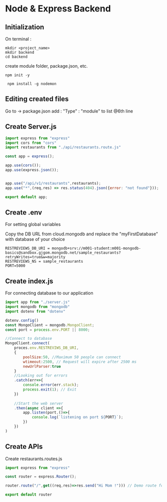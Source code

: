 # Node & Express Backend
## Initialization
On terminal :
```
mkdir <project_name>
mkdir backend
cd backend
```
create module folder, package.json, etc.

` npm init -y `

` npm install -g nodemon`

## Editing created files
Go to -> package.json
add : "Type" : "module" to list @6th line

## Create Server.js

```js
import express from "express"
import cors from "cors"
import restaurants from "./api/restaurants.route.js"

const app = express();

app.use(cors()); 
app.use(express.json());


app.use("/api/v1/restaurants",restaurants);
app.use("*",(req,res) => res.status(404).json({error: "not found"}));

export default app;
```
## Create .env
For setting global variables

Copy the DB URL from cloud.mongodb and replace the "myFirstDatabase" with database of your choice

```
RESTREVIEWS_DB_URI = mongodb+srv://m001-student:m001-mongodb-basics@sandbox.gjgom.mongodb.net/sample_restaurants?retryWrites=true&w=majority
RESTREVIEWS_NS = sample_restaurants
PORT=5000
```
## Create index.js
For connecting database to our application
```js
import app from "./server.js"
import mongodb from "mongodb"
import dotenv from "dotenv"

dotenv.config()
const MongoClient = mongodb.MongoClient;
const port = process.env.PORT || 8000;

//Connect to database
MongoClient.connect(
    proces.env.RESTREVIWS_DB_URI,
    {
        poolSize:50, //Maximum 50 people can connect 
        wtimeout:2500, // Request will expire after 2500 ms
        newUrlParser:true
    }
    //Looking out for errors
    .catch(err=>{
        console.error(err.stack);
        process.exit(1); // Exit
    })
    
    //Start the web server
    .then(async client =>{
        app.listen(port,()=>{
            console.log(`listening on port ${PORT}`);
        })
    })
)
```
## Create APIs
Create restaurants.routes.js
```js
import express from "express"

const router = express.Router();

router.route("/",get((req,res)=>res.send("Hi Mom !"))) // Demo route for "/"

export default router
```




